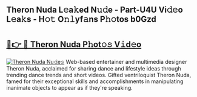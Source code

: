 ## Theron Nuda L𝚎a𝚔ed N𝚞𝚍e - Part-U4U Vi𝚍𝚎o L𝚎a𝚔s - H𝚘𝚝 O𝚗𝚕yf𝚊ns P𝚑𝚘tos b0Gzd

# <h2><a href="http://kff7wzg.oniu.top/?m=Theron+Nuda">🔗👉 🔴 Theron Nuda P𝚑ot𝚘𝚜 V𝚒d𝚎o</a></h2>

[![Theron Nuda Nu𝚍e𝚜](https://i.imgur.com/0qMVB7G.gif)](http://kff7wzg.oniu.top/?m=Theron+Nuda)
Web-based entertainer and multimedia designer Theron Nuda, acclaimed for sharing dance and lifestyle ideas through trending dance trends and short videos. Gifted ventriloquist Theron Nuda, famed for their exceptional skills and accomplishments in manipulating inanimate objects to appear as if they're speaking.  
